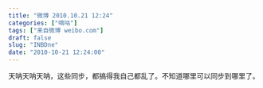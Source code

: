 ```yaml
---
title: "微博 2010.10.21 12:24"
categories: ["嘀咕"]
tags: ["来自微博 weibo.com"]
draft: false
slug: "INBDne"
date: "2010-10-21 12:24:00"
---
```


<p>天呐天呐天呐，这些同步，都搞得我自己都乱了。不知道哪里可以同步到哪里了。 ​​​​</p>
